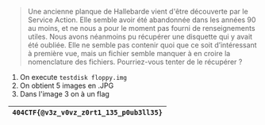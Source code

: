 > Une ancienne planque de Hallebarde vient d'être découverte par le Service Action. Elle semble avoir été abandonnée dans les années 90 au moins, et ne nous a pour le moment pas fourni de renseignements utiles. Nous avons néanmoins pu récupérer une disquette qui y avait été oubliée. Elle ne semble pas contenir quoi que ce soit d’intéressant à première vue, mais un fichier semble manquer à en croire la nomenclature des fichiers. Pourriez-vous tenter de le récupérer ?

1. On execute `testdisk floppy.img`
2. On obtient 5 images en .JPG
3. Dans l'image 3 on à un flag

|`404CTF{@v3z_v0vz_z0rt1_135_p0ub3ll35}`
|-
